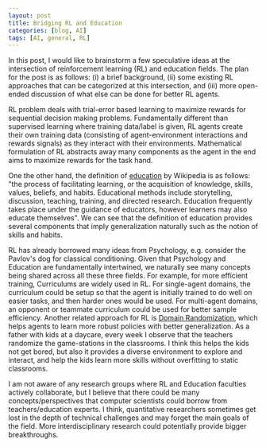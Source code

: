 ```yaml
---
layout: post
title: Bridging RL and Education
categories: [blog, AI]
tags: [AI, general, RL]
---
```


In this post, I would like to brainstorm a few speculative ideas at the intersection of reinforcement learning (RL) and education fields. The plan for the post is as follows: (i) a brief background, (ii) some existing RL approaches that can be categorized at this intersection, and (iii) more open-ended discussion of what else can be done for better RL agents.

RL problem deals with trial-error based learning to maximize rewards for sequential decision making problems. Fundamentally different than supervised learning where training data/label is given, RL agents create their own training data (consisting of agent-environment interactions and rewards signals) as they interact with their environments. Mathematical formulation of RL abstracts away many components as the agent in the end aims to maximize rewards for the task hand.

One the other hand, the definition of [education](https://en.wikipedia.org/wiki/Education) by Wikipedia is as follows: "the process of facilitating learning, or the acquisition of knowledge, skills, values, beliefs, and habits. Educational methods include storytelling, discussion, teaching, training, and directed research. Education frequently takes place under the guidance of educators, however learners may also educate themselves". We can see that the definition of education provides several components that imply generalization naturally such as the notion of skills and habits.

RL has already borrowed many ideas from Psychology, e.g. consider the Pavlov's dog for classical conditioning. Given that Psychology and Education are fundamentally intertwined, we naturally see many concepts being shared across all these three fields. For example, for more efficient training, Curriculums are widely used in RL. For single-agent domains, the curriculum could be setup so that the agent is initially trained to do well on easier tasks, and then harder ones would be used. For multi-agent domains, an opponent or teammate curriculum could be used for better sample efficiency. Another related approach for RL is [Domain Randomization](https://lilianweng.github.io/lil-log/2019/05/05/domain-randomization.html), which helps agents to learn more robust policies with better generalization. As a father with kids at a daycare, every week I observe that the teachers randomize the game-stations in the classrooms. I think this helps the kids not get bored, but also it provides a diverse environment to explore and interact, and help the kids learn more skills without overfitting to static classrooms.

I am not aware of any research groups where RL and Education faculties actively collaborate, but I believe that there could be many concepts/perspectives that computer scientists could borrow from teachers/education experts. I think, quantitative researchers sometimes get lost in the depth of technical challenges and may forget the main goals of the field. More interdisciplinary research could potentially provide bigger breakthroughs.
